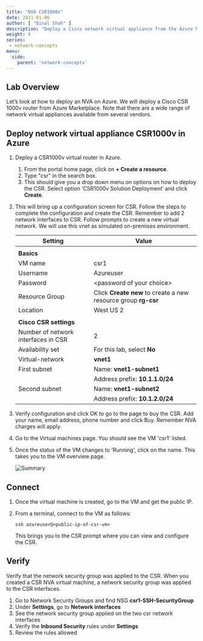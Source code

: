 ```yaml
---
title: "NVA CSR1000v"
date: 2021-01-06
author: [ "Binal Shah" ]
description: "Deploy a Cisco network virtual appliance from the Azure Marketplace."
weight: 6
series:
 - network-concepts
menu:
  side:
    parent: 'network-concepts'
---
```


## Lab Overview

Let’s look at how to deploy an NVA on Azure. We will deploy a Cisco CSR 1000v router from Azure Marketplace. Note that there are a wide range of network virtual appliances available from several vendors.

## Deploy network virtual appliance CSR1000v in Azure

1. Deploy a CSR1000v virtual router in Azure.
    1. From the portal home page, click on **+ Create a resource**.
    1. Type "csr" in the search box.
    1. This should give you a drop down menu on options on how to deploy the CSR. Select option ‘CSR1000v Solution Deployment’ and click **Create**.
1. This will bring up a configuration screen for CSR. Follow the steps to complete the configuration and create the CSR. Remember to add 2 network interfaces to CSR. Follow prompts to create a new virtual network. We will use this vnet as simulated on-premises environment.

    | **Setting** | **Value** |
    |---|---|
    | | |
    | **Basics** | |
    | VM name | csr1 |
    | Username | Azureuser |
    | Password | \<password of your choice> |
    | Resource Group | Click **Create new** to create a new resource group **rg-csr** |
    | Location | West US 2 |
    | | |
    | **Cisco CSR settings** | |
    | Number of network interfaces in CSR | 2 |
    | Availability set  | For this lab, select **No** |
    | Virtual-network | **vnet1** |
    | First subnet | Name: **vnet1-subnet1** |
    | | Address prefix: **10.1.1.0/24** |
    | Second subnet | Name: **vnet1-subnet2** |
    | | Address prefix: **10.1.2.0/24** |

1. Verify configuration and click OK to go to the page to buy the CSR. Add your name, email address, phone number and click Buy. Remember NVA charges will apply.
1. Go to the Virtual machines page. You should see the VM 'csr1' listed.
1. Once the status of the VM changes to 'Running', click on the name. This takes you to the VM overview page.

    ![Summary](/network/concepts/images/lab06-01-summary.png)

## Connect

1. Once the virtual machine is created, go to the VM and get the public IP.
1. From a terminal, connect to the VM as follows:

    ```shell
    ssh azureuser@<public-ip-of-csr-vm>
    ```

    This brings you to the CSR prompt where you can view and configure the CSR.

## Verify

Verify that the network security group was applied to the CSR. When you created a CSR NVA virtual machine, a network security group was applied to the CSR interfaces.

1. Go to Network Security Groups and find NSG **csr1-SSH-SecurityGroup**
1. Under **Settings**, go to **Network interfaces**
1. See the network security group applied on the two csr network interfaces
1. Verify the **Inbound Security** rules under **Settings**
1. Review the rules allowed
